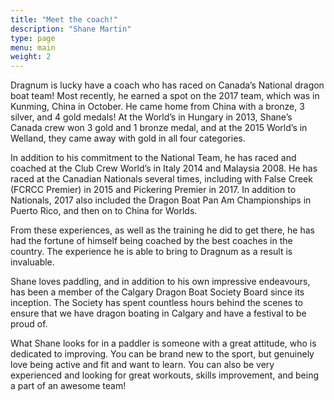 ```yaml
---
title: "Meet the coach!"
description: "Shane Martin"
type: page
menu: main
weight: 2
---
```

Dragnum is lucky have a coach who has raced on Canada’s National dragon boat team!   Most recently, he earned a spot on the 2017 team, which was in Kunming, China in October.  He came home from China with a bronze, 3 silver, and 4 gold medals!  At the World’s in Hungary in 2013, Shane’s Canada crew won 3 gold and 1 bronze medal, and at the 2015 World’s in Welland, they came away with gold in all four categories.

In addition to his commitment to the National Team, he has raced and coached at the Club Crew World’s in Italy 2014 and Malaysia 2008.  He has raced at the Canadian Nationals several times, including with False Creek (FCRCC Premier) in 2015 and Pickering Premier in 2017.  In addition to Nationals, 2017 also included the Dragon Boat Pan Am Championships in Puerto Rico, and then on to China for Worlds.

From these experiences, as well as the training he did to get there, he has had the fortune of himself being coached by the best coaches in the country.  The experience he is able to bring to Dragnum as a result is invaluable.

Shane loves paddling, and in addition to his own impressive endeavours, has been a member of the Calgary Dragon Boat Society Board since its inception.  The Society has spent countless hours behind the scenes to ensure that we have dragon boating in Calgary and have a festival to be proud of.

What Shane looks for in a paddler is someone with a great attitude, who is dedicated to improving.  You can be brand new to the sport, but genuinely love being active and fit and want to learn.  You can also be very experienced and looking for great workouts, skills improvement, and being a part of an awesome team!
